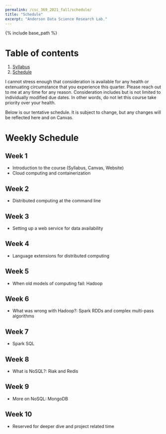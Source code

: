 ```yaml
---
permalink: /csc_369_2021_fall/schedule/
title: "Schedule"
excerpt: "Anderson Data Science Research Lab."
---
```


{% include base_path %}

# Table of contents
1. [Syllabus](/csc_369_2021_fall/)
2. [Schedule](/csc_369_2021_fall/schedule/)

I cannot stress enough that consideration is available for any health or
extenuating circumstance that you experience this quarter. Please reach out to me
at any time for any reason. Consideration includes but is not limited to individually
modified due dates. In other words, do not let this course take priority over your health.

Below is our tentative schedule. It is subject to change, but any changes will be reflected here and on Canvas.

# Weekly Schedule
## Week 1
* Introduction to the course (Syllabus, Canvas, Website)
* Cloud computing and containerization

## Week 2
* Distributed computing at the command line

## Week 3
* Setting up a web service for data availability

## Week 4
* Language extensions for distributed computing

## Week 5
* When old models of computing fail: Hadoop

## Week 6
* What was wrong with Hadoop?: Spark RDDs and complex multi-pass algorithms

## Week 7
* Spark SQL

## Week 8
* What is NoSQL?: Riak and Redis

## Week 9
* More on NoSQL: MongoDB

## Week 10
* Reserved for deeper dive and project related time
